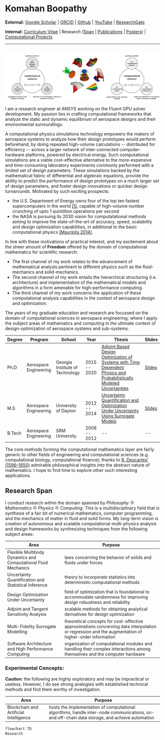 # Komahan Boopathy


**External:** [Google Scholar](https://scholar.google.com/citations?hl=en&user=YLg4R3sAAAAJ) | [ORCID](https://orcid.org/0000-0002-2543-0942) | [Github](https://github.com/komahanb) | [YouTube](https://www.youtube.com/@komahanboopathy) | [ResearchGate](https://www.researchgate.net/profile/Komahan-Boopathy)

**Internal:** [Curriculum Vitae](/assets/KomahanBoopathyCV.pdf) | Research ([Span](#research-span) | [Publications](RESEARCH_PUBLICATIONS.md) | [Posters](RESEARCH_POSTERS.md)) | [Computational Projects](COMPUTATIONAL_PROJECTS.md)

---

### ![](/assets/images/research-span.png)

I am a research engineer at ANSYS working on the Fluent GPU solver development. My passion lies in crafting computational frameworks that analyze the static and dynamic equilibrium of aerospace designs and their environmental surroundings.

A computational physics simulations technology empowers the makers of aerospace systems to analyze how their design prototypes would perform beforehand, by doing repeated high-volume calculations -- distributed for efficiency -- across a larger network of inter-connected computer-hardware platforms, powered by electrical energy.
Such computational simulations are a viable cost-effective alternative to the more-expensive and time-consuming laboratory experiments commonly performed with a limited set of design parameters.
These simulations backed by the mathematical fabric of differential and algebraic equations, provide the ability to predict the performance of design prototypes on a much larger set of design parameters, and foster design innovations or quicker design turnarounds.
Motivated by such exciting prospects:
- the U.S. Department of Energy owns four of the top ten fastest supercomputers in the world [[1]](https://www.energy.gov/science/high-performance-computing), capable of high-volume number crunching of upto 1 quintillion operations per second
- the NASA is pursuing its 2030 vision for computatational methods aiming to improve the state-of-the-art of accuracy, speed, scalability and design optimization capabilities, in additional to the basic computational physics [[Mavriplis 2014]](/assets/publications/nasa-cfd-2030.pdf).

In line with these motivations of practical interest, and my excitement about the sheer amount of **Freedom** offered by the domain of computational mathematics for scientific research:

- The first channel of my work relates to the advancement of mathematical analysis pertinent to different physics such as the fluid-mechanics and solid-mechanics.
- The second channel of my work entails the hierarchical structuring (i.e. architecture) and implementation of the mathematical models and algorithms in a form amenable for high-performance computing.
- The third channel of my work concerns the application of these computational analysis capabilities in the context of aerospace design and optimization.

The years of my graduate education and research are focussed on the domain of computational sciences in aerospace engineering; where I apply the subject areas of mathematics and computing in the ultimate context of design-optimization of aerospace systems and sub-systems. 

| Degree | Program | School | Year | Thesis | Slides
|---|---|---|---|---|---|
| Ph.D | Aerospace Engineering | Georgia Institute of Technology | 2015 -- 2020 | [Adjoint Based Design Optimization of Systems with Time Dependent Physics and Probabilistically Modeled Uncertainties](http://hdl.handle.net/1853/63658) | [Slides](/assets/publications/komahan-boopathy-phd-defense.pdf)
| M.S  | Aerospace Engineering | University of Dayton | 2012 -- 2014 | [Uncertainty Quantification and Optimization Under Uncertainty Using Surrogate Models](http://rave.ohiolink.edu/etdc/view?acc_num=dayton1398302731) | [Slides](/assets/publications/komahan-boopathy-masters-defense.pdf)
| B.Tech | Aerospace Engineering | SRM University | 2008 -- 2012 | -- | -- |

The core methods forming the computational mathematics layer are fairly generic to other fields of engineering and computational sciences (e.g. computational biology, computational finance); thanks to [R. Descartes' (1596–1650)](https://plato.stanford.edu/entries/descartes/) admirable philosophical insights into the abstract nature of mathematics. I hope to find time to explore other such interesting applications.

## Research Span <span id="research-span"></span>

I conduct research within the domain spanned by *Philosophy* <img src="/assets/images/otimes.png" width="13"> *Mathematics* <img src="/assets/images/otimes.png" width="13"> *Physics* <img src="/assets/images/otimes.png" width="13"> *Computing*.
This is a multidisciplinary field that is synthesis of a fair bit of numerical mathematics, computer programming, and the mechanics of matter in fluid and solid forms.
My long-term vision is creation of autonomous and scalable computational multi-physics analysis and design frameworks by synthesizing techniques from the following subject areas:

| Area | Purpose |
|---|---|
Flexible Multibody Dynamics and Computational Fluid Mechanics | laws concerning the behavior of solids and fluids under forces |
Uncertainty Quantification and Statistical Inference | theory to incorporate statistics into deterministic computational methods |
Design Optimization Under Uncertainty | field of optimization that is foundational to accommodate randomness for improving design robustness and reliability |
Adjoint and Tangent Sensitivity Analysis | scalable methods for obtaining analytical derivatives for design optimization |
Multi-Fidelity Surrogate Modelling | theoretical concepts for cost-effective approximations concerning data interpolation or regression and the augmentation of higher-order information |
Software Architecture and High Performance Computing | organization of computational modules and handling their complex interactions among themselves and the computer hardware|

### Experimental Concepts:

**Caution**: the following are highly exploratory and may be impractical or useless. However, I do see strong analogies with established technical methods and find them worthy of investigation.
 
| Area | Purpose |  
|---|---|
Blockchain and Artificial Intelligence | hosts the implementation of computational algorithms, handle inter-node communications, on- and off-chain data storage, and achieve automation |





```mermaid
flowchart TD
Research
```